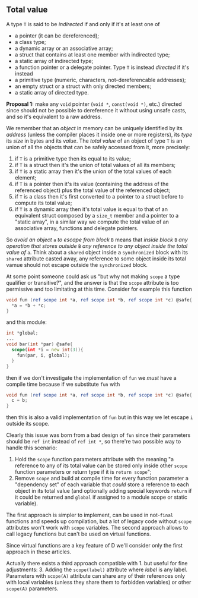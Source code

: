 ## Total value
A type `T` is said to be *indirected* if and only if it's at least one of
- a pointer (it can be dereferenced);
- a class type;
- a dynamic array or an associative array;
- a struct that contains at least one member with indirected type;
- a static array of indirected type;
- a function pointer or a delegate pointer.
Type `T` is instead *directed* if it's instead
- a primitive type (numeric, characters, not-dereferencable addresses);
- an empty struct or a struct with only directed members;
- a static array of directed type.

**Proposal 1:** make any `void` pointer (`void *`, `const(void *)`, etc.) directed since should not be possible to dereference it without using unsafe casts, and so it's equivalent to a raw address.

We remember that an *object* in memory can be uniquely identified by its *address* (unless the compiler places it inside one or more registers), its *type* its *size* in bytes and its *value*. The *total value* of an object of type `T` is an union of all the objects that can be safely accessed from it, more precisely:
1. if `T` is a primitive type then its equal to its value;
2. if `T` is a struct then it's the union of total values of all its members;
3. if `T` is a static array then it's the union of the total values of each element;
4. if `T` is a pointer then it's its value (containing the address of the referenced object) plus the total value of the referenced object;
5. if `T` is a class then it's first converted to a pointer to a struct before to compute its total value;
6. if `T` is a dynamic array then it's total value is equal to that of an equivalent struct composed by a `size_t` member and a pointer to a "static array", in a similar way we compute the total value of an associative array, functions and delegate pointers.

So *avoid an object* `a` *to escape from block* `B` means that *inside block* `B` *any operation that stores outside* `B` *any reference to any object inside the total value of* `a`. Think about a `shared` object inside a `synchronized` block with its `shared` attribute casted away, any reference to some object inside its total vamue should not escape outside the `synchronized` block. 

At some point someone could ask us "but why not making `scope` a type qualifier or transitive?", and the answer is that the `scope` attribute is too permissive and too limitating at this time. Consider for example this function
```` d
void fun (ref scope int *a, ref scope int *b, ref scope int *c) @safe{
  *a = *b + *c;
}
````
and this module:
```` d
int *global;
...
void bar(int *par) @safe{
  scope(int *i = new int(3)){
    fun(par, i, global);
  }
}
````
then if we don't investigate the implementation of `fun` we *must* have a compile time because if we substitute `fun` with
```` d
void fun (ref scope int *a, ref scope int *b, ref scope int *c) @safe{
  c = b;
}
````
then this is also a valid implementation of `fun` but in this way we let escape `i` outside its scope.

Clearly this issue was born from a bad design of `fun` since their parameters should be `ref int` instead of `ref int *`, so there're two possible way to handle this scenario:
1. Hold the `scope` function parameters attribute with the meaning "a reference to any of its total value can be stored only inside other `scope` function parameters or return type if it is `return scope`";
2. Remove `scope` and build at compile time for every function parameter a "dependency set" of each variable that *could* store a reference to each object in its total value (and optionally adding special keywords `return` if it could be returned and `global` if assigned to a module scope or static variable).

The first approach is simpler to implement, can be used in not-`final` functions and speeds up compilation, but a lot of legacy code without `scope` attributes won't work with `scope` variables. The second approach allows to call legacy functions but can't be used on virtual functions.

Since virtual functions are a key feature of D we'll consider only the first approach in these articles.

Actually there exists a third approach compatible with 1. but useful for fine adjustments:
3. Adding the `scope(label)` attribute where *label* is any label. Parameters with `scope(A)` attribute can share any of their references only with local variables (unless they share them to forbidden variables) or other `scope(A)` parameters.
